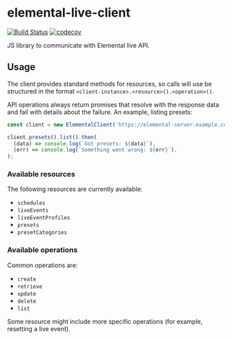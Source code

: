# elemental-live-client

[![Build Status](https://travis-ci.org/NYTimes/elemental-live-client.svg?branch=master)](https://travis-ci.org/NYTimes/elemental-live-client)
[![codecov](https://codecov.io/gh/NYTimes/elemental-live-client/branch/master/graph/badge.svg)](https://codecov.io/gh/NYTimes/elemental-live-client)

JS library to communicate with Elemental live API.

## Usage

The client provides standard methods for resources, so calls will use be
structured in the format ``<client-instance>.<resource>().<operation>()``.

API operations always return promises that resolve with the response data and
fail with details about the failure. An example, listing presets:

```javascript
const client = new ElementalClient('https://elemental-server.example.com');

client.presets().list().then(
  (data) => console.log(`Got presets: ${data}`),
  (err) => console.log(`Something went wrong: ${err}`),
);
```

### Available resources

The following resources are currently available:

* ``schedules``
* ``liveEvents``
* ``liveEventProfiles``
* ``presets``
* ``presetCategories``

### Available operations

Common operations are:

* ``create``
* ``retrieve``
* ``update``
* ``delete``
* ``list``

Some resource might include more specific operations (for example, resetting a
live event).
